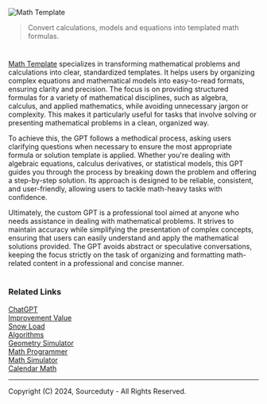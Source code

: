 ![Math Template](https://github.com/user-attachments/assets/5ea585ca-cc26-4874-bfa8-b034a16f80a9)

> Convert calculations, models and equations into templated math formulas.
#

[Math Template](https://chatgpt.com/g/g-nT2I8HUjZ-math-template) specializes in transforming mathematical problems and calculations into clear, standardized templates. It helps users by organizing complex equations and mathematical models into easy-to-read formats, ensuring clarity and precision. The focus is on providing structured formulas for a variety of mathematical disciplines, such as algebra, calculus, and applied mathematics, while avoiding unnecessary jargon or complexity. This makes it particularly useful for tasks that involve solving or presenting mathematical problems in a clean, organized way.

To achieve this, the GPT follows a methodical process, asking users clarifying questions when necessary to ensure the most appropriate formula or solution template is applied. Whether you're dealing with algebraic equations, calculus derivatives, or statistical models, this GPT guides you through the process by breaking down the problem and offering a step-by-step solution. Its approach is designed to be reliable, consistent, and user-friendly, allowing users to tackle math-heavy tasks with confidence.

Ultimately, the custom GPT is a professional tool aimed at anyone who needs assistance in dealing with mathematical problems. It strives to maintain accuracy while simplifying the presentation of complex concepts, ensuring that users can easily understand and apply the mathematical solutions provided. The GPT avoids abstract or speculative conversations, keeping the focus strictly on the task of organizing and formatting math-related content in a professional and concise manner.

#
### Related Links

[ChatGPT](https://github.com/sourceduty/ChatGPT)
<br>
[Improvement Value](https://github.com/sourceduty/Improvement_Value)
<br>
[Snow Load](https://github.com/sourceduty/Snow_Load)
<br>
[Algorithms](https://github.com/sourceduty/Algorithms)
<br>
[Geometry Simulator](https://github.com/sourceduty/Geometry_Simulator)
<br>
[Math Programmer](https://github.com/sourceduty/Math_Programmer)
<br>
[Math Simulator](https://github.com/sourceduty/Math_Simulator)
<br>
[Calendar Math](https://github.com/sourceduty/Calendar_Math)

***
Copyright (C) 2024, Sourceduty - All Rights Reserved.
